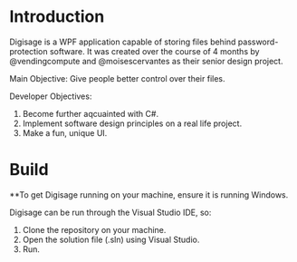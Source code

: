 # Introduction 
Digisage is a WPF application capable of storing files behind password-protection software. It was created over the course of 4 months by @vendingcompute and @moisescervantes as their senior design project.

Main Objective: Give people better control over their files.

Developer Objectives:

1. Become further aqcuainted with C#.
2. Implement software design principles on a real life project.
3. Make a fun, unique UI.

# Build

**To get Digisage running on your machine, ensure it is running Windows.

Digisage can be run through the Visual Studio IDE, so:

1. Clone the repository on your machine.
2. Open the solution file (.sln) using Visual Studio.
3. Run.
